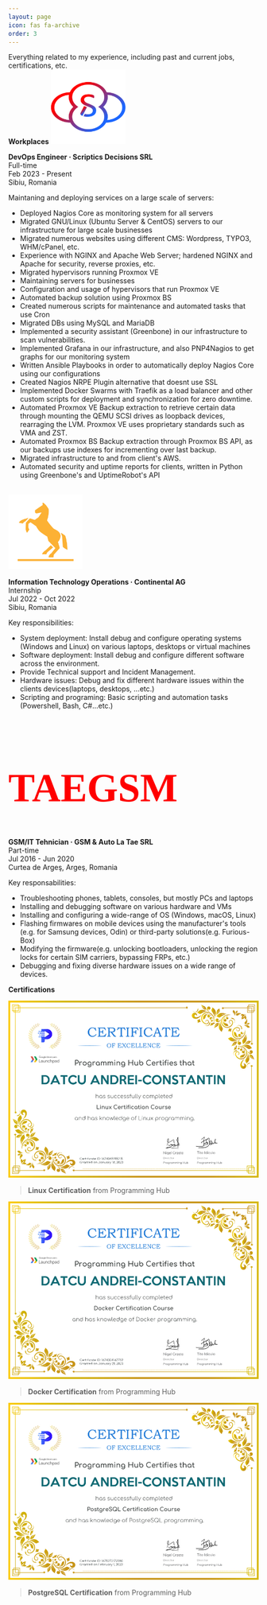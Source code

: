 ```yaml
---
layout: page
icon: fas fa-archive
order: 3
---
```


Everything related to my experience, including past and current jobs, certifications, etc.
<br>
**Workplaces**
<img src="/assets/images/scriptics.png" alt="Scriptics" width=150 height=150>

**DevOps Engineer · Scriptics Decisions SRL**<br>
Full-time<br>
Feb 2023 - Present<br>
Sibiu, Romania<br>

Maintaning and deploying services on a large scale of servers:
- Deployed Nagios Core as monitoring system for all servers
- Migrated GNU/Linux (Ubuntu Server & CentOS) servers to our infrastructure for large scale businesses
- Migrated numerous websites using different CMS: Wordpress, TYPO3, WHM/cPanel, etc.
- Experience with NGINX and Apache Web Server; hardened NGINX and Apache for security, reverse proxies, etc.
- Migrated hypervisors running Proxmox VE
- Maintaining servers for businesses
- Configuration and usage of hypervisors that run Proxmox VE
- Automated backup solution using Proxmox BS
- Created numerous scripts for maintenance and automated tasks that use Cron
- Migrated DBs using MySQL and MariaDB
- Implemented a security assistant (Greenbone) in our infrastructure to scan vulnerabilities.
- Implemented Grafana in our infrastructure, and also PNP4Nagios to get graphs for our monitoring system
- Written Ansible Playbooks in order to automatically deploy Nagios Core using our configurations
- Created Nagios NRPE Plugin alternative that doesnt use SSL
- Implemented Docker Swarms with Traefik as a load balancer and other custom scripts for deployment and synchronization for zero downtime.
- Automated Proxmox VE Backup extraction to retrieve certain data through mounting the QEMU SCSI drives as loopback devices, rearraging the LVM. Proxmox VE uses proprietary standards such as VMA and ZST.
- Automated Proxmox BS Backup extraction through Proxmox BS API, as our backups use indexes for incrementing over last backup.
- Migrated infrastructure to and from client's AWS.
- Automated security and uptime reports for clients, written in Python using Greenbone's and UptimeRobot's API
<br>

<img src="/assets/images/continental.png" alt="Continental" width=150 height=150>


**Information Technology Operations · Continental AG**<br>
Internship<br>
Jul 2022 - Oct 2022<br>
Sibiu, Romania<br>

Key responsibilities:

- System deployment: Install debug and configure operating systems (Windows and Linux) on various laptops, desktops or virtual machines
- Software deployment: Install debug and configure different software across the environment.
- Provide Technical support and Incident Management.
- Hardware issues: Debug and fix different hardware issues within the clients devices(laptops, desktops, ...etc.)
- Scripting and programing: Basic scripting and automation tasks (Powershell, Bash, C#...etc.)


<h1 style="font-family:impact;color:red;font-size:80px">TAEGSM</h1>

**GSM/IT Tehnician · GSM & Auto La Tae SRL**<br>
Part-time<br>
Jul 2016 - Jun 2020<br>
Curtea de Argeş, Argeş, Romania<br>

Key responsabilities:

- Troubleshooting phones, tablets, consoles, but mostly PCs and laptops
- Installing and debugging software on various hardware and VMs
- Installing and configuring a wide-range of OS (Windows, macOS, Linux)
- Flashing firmwares on mobile devices using the manufacturer's tools
(e.g. for Samsung devices, Odin) or third-party solutions(e.g. Furious-Box)
- Modifying the firmware(e.g. unlocking bootloaders, unlocking the region
locks for certain SIM carriers, bypassing FRPs, etc.)
- Debugging and fixing diverse hardware issues on a wide range of 
devices.


**Certifications**<br>

![Linux.png](/assets/images/Linux-2.png)
> **Linux Certification** from Programming Hub
    
![Docker.png](/assets/images/Docker.png)
> **Docker Certification** from Programming Hub

![PostgreSQL.png](/assets/images/PostgreSQL.png)
> **PostgreSQL Certification** from Programming Hub


